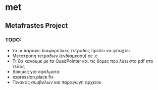 # met
## Metafrastes Project

### TODO:
- το := παραγει διαφορετικες τετραδες πρεπει να φτιαχτει
- Μετατροπη τετραδων (ενδιαμεσου) σε .c
- Τι θα κανουμε με τα QuadPointer και τις δομες που λεει στο pdf στο τελος
- Δοκιμες για σφαλματα
- expression.place fix
- Πινακας συμβολων και παραγωγη αρχειου
